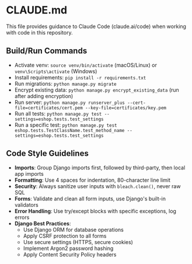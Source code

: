 # CLAUDE.md

This file provides guidance to Claude Code (claude.ai/code) when working with code in this repository.

## Build/Run Commands
- Activate venv: `source venv/bin/activate` (macOS/Linux) or `venv\Scripts\activate` (Windows)
- Install requirements: `pip install -r requirements.txt`
- Run migrations: `python manage.py migrate`
- Encrypt existing data: `python manage.py encrypt_existing_data` (run after adding encryption)
- Run server: `python manage.py runserver_plus --cert-file=certificates/cert.pem --key-file=certificates/key.pem`
- Run all tests: `python manage.py test --settings=eshop.tests.test_settings`
- Run a specific test: `python manage.py test eshop.tests.TestClassName.test_method_name --settings=eshop.tests.test_settings`

## Code Style Guidelines
- **Imports**: Group Django imports first, followed by third-party, then local app imports
- **Formatting**: Use 4 spaces for indentation, 80-character line limit
- **Security**: Always sanitize user inputs with `bleach.clean()`, never raw SQL
- **Forms**: Validate and clean all form inputs, use Django's built-in validators
- **Error Handling**: Use try/except blocks with specific exceptions, log errors
- **Django Best Practices**: 
  - Use Django ORM for database operations
  - Apply CSRF protection to all forms
  - Use secure settings (HTTPS, secure cookies)
  - Implement Argon2 password hashing
  - Apply Content Security Policy headers